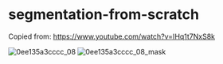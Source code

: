 # segmentation-from-scratch

Copied from: https://www.youtube.com/watch?v=IHq1t7NxS8k

![0ee135a3cccc_08](https://github.com/rextlfung/segmentation-from-scratch/assets/55724942/0f080d01-0738-4abb-bb95-91069f3abbdc)
![0ee135a3cccc_08_mask](https://github.com/rextlfung/segmentation-from-scratch/assets/55724942/04883193-cd2e-4d05-afe5-410ef090130a)
